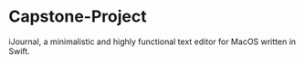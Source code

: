 # Capstone-Project
iJournal, a minimalistic and highly functional text editor for MacOS written in Swift.
